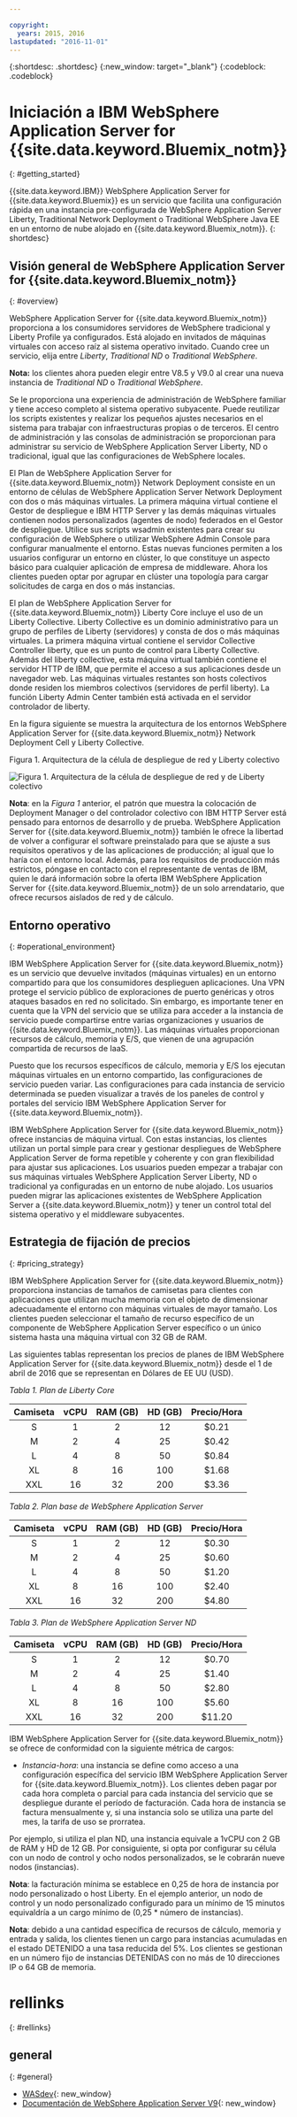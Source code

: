 ```yaml
---

copyright:
  years: 2015, 2016
lastupdated: "2016-11-01"
---
```


{:shortdesc: .shortdesc}
{:new_window: target="_blank"}
{:codeblock: .codeblock}

# Iniciación a IBM WebSphere Application Server for {{site.data.keyword.Bluemix_notm}}
{: #getting_started}

{{site.data.keyword.IBM}} WebSphere Application Server for {{site.data.keyword.Bluemix}} es un servicio que facilita una configuración rápida en una instancia pre-configurada de WebSphere Application Server Liberty, Traditional Network Deployment o Traditional WebSphere Java EE en un entorno de nube alojado en {{site.data.keyword.Bluemix_notm}}.
{: shortdesc}

## Visión general de WebSphere Application Server for {{site.data.keyword.Bluemix_notm}}
{: #overview}

WebSphere Application Server for {{site.data.keyword.Bluemix_notm}} proporciona a los consumidores servidores de WebSphere tradicional y Liberty Profile ya configurados. Está alojado en invitados de máquinas virtuales con acceso raíz al sistema operativo invitado. Cuando cree un servicio, elija entre *Liberty*, *Traditional ND* o *Traditional WebSphere*.

**Nota:** los clientes ahora pueden elegir entre V8.5 y V9.0 al crear una nueva instancia de *Traditional ND* o *Traditional WebSphere*.

Se le proporciona una experiencia de administración de WebSphere familiar y tiene acceso completo al sistema operativo subyacente. Puede reutilizar los scripts existentes y realizar los pequeños ajustes necesarios en el sistema para trabajar con infraestructuras propias o de terceros. El centro de administración y las consolas de administración se proporcionan para administrar su servicio de WebSphere Application Server Liberty, ND o tradicional, igual que las configuraciones de WebSphere locales.

El Plan de WebSphere Application Server for {{site.data.keyword.Bluemix_notm}} Network Deployment consiste en un entorno de células de WebSphere Application Server Network Deployment con dos o más máquinas virtuales. La primera máquina virtual contiene el Gestor de despliegue e IBM HTTP Server y las demás máquinas virtuales contienen nodos personalizados (agentes de nodo) federados en el Gestor de despliegue. Utilice sus scripts wsadmin existentes para crear su configuración de WebSphere o utilizar WebSphere Admin Console para configurar manualmente el entorno. Estas nuevas funciones permiten a los usuarios configurar un entorno en clúster, lo que constituye un aspecto básico para cualquier aplicación de empresa de middleware. 
Ahora los clientes pueden optar por agrupar en clúster una topología para cargar solicitudes de carga en dos o más instancias.


El plan de WebSphere Application Server for {{site.data.keyword.Bluemix_notm}} Liberty Core incluye el uso de un Liberty Collective. Liberty Collective es un dominio administrativo para un grupo de perfiles de Liberty (servidores) y consta de dos o más máquinas virtuales. La
primera máquina virtual contiene el servidor Collective Controller liberty, que es un punto de control
para Liberty Collective. Además del liberty collective, esta máquina virtual también
contiene el servidor HTTP de IBM, que permite el acceso a sus aplicaciones desde un navegador web. Las
máquinas virtuales restantes son hosts colectivos donde residen los miembros colectivos (servidores de perfil
liberty). La función Liberty Admin Center también está activada en el servidor controlador de liberty.

En la figura siguiente se muestra la arquitectura de los entornos WebSphere Application Server for {{site.data.keyword.Bluemix_notm}} Network Deployment Cell y Liberty Collective.

Figura 1. Arquitectura de la célula de despliegue de red y Liberty colectivo

![Figura 1. Arquitectura de la célula de despliegue de red y de Liberty colectivo](images/CellCollectiveDiagram.gif)

**Nota**: en la *Figura 1* anterior, el patrón que muestra la colocación de Deployment Manager o del controlador colectivo con IBM HTTP Server está pensado para entornos de desarrollo y de prueba. WebSphere Application Server for {{site.data.keyword.Bluemix_notm}} también le ofrece la libertad de volver a configurar el software preinstalado para que se ajuste a sus requisitos operativos y de las aplicaciones de producción; al igual que lo haría con el entorno local. Además, para los requisitos de producción más estrictos, póngase en contacto con el representante de ventas de IBM, quien le dará información sobre la oferta IBM WebSphere Application Server for {{site.data.keyword.Bluemix_notm}} de un solo arrendatario, que ofrece recursos aislados de red y de cálculo. 


## Entorno operativo
{: #operational_environment}

IBM WebSphere Application Server for {{site.data.keyword.Bluemix_notm}} es un servicio que devuelve invitados (máquinas virtuales) en un entorno compartido para que los consumidores desplieguen aplicaciones. Una VPN protege el servicio público de exploraciones de puerto genéricas y otros ataques basados en red no solicitado. Sin embargo, es importante tener en cuenta que la VPN del servicio que se utiliza para acceder a la instancia de servicio puede compartirse entre varias organizaciones y usuarios de {{site.data.keyword.Bluemix_notm}}. Las máquinas virtuales proporcionan recursos de cálculo, memoria y E/S, que vienen de una agrupación compartida de recursos de IaaS.

Puesto que los recursos específicos de cálculo, memoria y E/S los ejecutan máquinas virtuales en un entorno compartido, las configuraciones de servicio pueden variar. Las configuraciones para cada instancia de servicio determinada se pueden visualizar a través de los paneles de control y portales del servicio IBM WebSphere Application Server for {{site.data.keyword.Bluemix_notm}}.

IBM WebSphere Application Server for {{site.data.keyword.Bluemix_notm}} ofrece instancias de máquina virtual. Con estas instancias, los clientes utilizan un portal simple para crear y gestionar despliegues de WebSphere Application Server de forma repetible y coherente y con gran flexibilidad para ajustar sus aplicaciones. Los usuarios pueden empezar a trabajar con sus máquinas virtuales WebSphere Application Server Liberty, ND o tradicional ya configuradas en un entorno de nube alojado. Los usuarios pueden migrar las aplicaciones existentes de WebSphere Application Server a {{site.data.keyword.Bluemix_notm}} y tener un control total del sistema operativo y el middleware subyacentes.

## Estrategia de fijación de precios
{: #pricing_strategy}

IBM WebSphere Application Server for {{site.data.keyword.Bluemix_notm}} proporciona instancias de tamaños de camisetas para clientes con aplicaciones que utilizan mucha memoria con el objeto de dimensionar adecuadamente el entorno con máquinas virtuales de mayor tamaño. Los clientes pueden seleccionar el tamaño de recurso específico de un componente de WebSphere Application Server específico o un único sistema hasta una máquina virtual con 32 GB de RAM.

Las siguientes tablas representan los precios de planes de IBM WebSphere Application Server for {{site.data.keyword.Bluemix_notm}} desde el 1 de abril de 2016 que se representan en Dólares de EE UU (USD).

*Tabla 1. Plan de Liberty Core*

| **Camiseta** | **vCPU** | **RAM (GB)** | **HD (GB)** | **Precio/Hora** |       
|:-------------:|:----------:|:--------------:|:-------------:|:--------------:|
| S | 1 | 2 | 12 | $0.21 |
| M | 2 | 4 | 25 | $0.42 |
| L | 4 | 8 | 50 | $0.84 |
| XL | 8 | 16 | 100 | $1.68 |
| XXL | 16 | 32 | 200 | $3.36 |

*Tabla 2. Plan base de WebSphere Application Server*

| **Camiseta** | **vCPU** | **RAM (GB)** | **HD (GB)** | **Precio/Hora** |       
|:-------------:|:----------:|:--------------:|:-------------:|:--------------:|
| S | 1 | 2 | 12 | $0.30 |
| M | 2 | 4 | 25 | $0.60 |
| L | 4 | 8 | 50 | $1.20 |
| XL | 8 | 16 | 100 | $2.40 |
| XXL | 16 | 32 | 200 | $4.80 |

*Tabla 3. Plan de WebSphere Application Server ND*

| **Camiseta** | **vCPU** | **RAM (GB)** | **HD (GB)** | **Precio/Hora** |       
|:-------------:|:----------:|:--------------:|:-------------:|:--------------:|
| S | 1 | 2 | 12 | $0.70 |
| M | 2 | 4 | 25 | $1.40 |
| L | 4 | 8 | 50 | $2.80 |
| XL | 8 | 16 | 100 | $5.60 |
| XXL | 16 | 32 | 200 | $11.20 |

<p></p>

IBM WebSphere Application Server for {{site.data.keyword.Bluemix_notm}} se ofrece de conformidad con la siguiente métrica de cargos:

*  *Instancia-hora*: una instancia se define como acceso a una configuración específica del servicio IBM WebSphere Application Server for {{site.data.keyword.Bluemix_notm}}. Los clientes deben pagar por cada hora completa o parcial para cada instancia del servicio que se despliegue durante el período de facturación. Cada hora de instancia se factura mensualmente y, si una instancia solo se utiliza una parte del mes, la tarifa de uso se prorratea.

Por ejemplo, si utiliza el plan ND, una instancia equivale a 1vCPU con 2 GB de RAM y HD de 12 GB. Por consiguiente, si opta por configurar su célula con un nodo de control y ocho nodos personalizados, se le cobrarán nueve nodos (instancias).

**Nota**: la facturación mínima se establece en 0,25 de hora de instancia por nodo personalizado o host Liberty. En el ejemplo anterior, un nodo de control y un nodo personalizado configurado para un mínimo de 15 minutos equivaldría a un cargo mínimo de (0,25 * número de instancias).

**Nota**: debido a una cantidad específica de recursos de cálculo, memoria y entrada y salida, los clientes tienen un cargo para instancias acumuladas en el estado DETENIDO a una tasa reducida del 5%. Los clientes se gestionan en un número fijo de instancias DETENIDAS con no más de 10 direcciones IP o 64 GB de memoria.

# rellinks
{: #rellinks}
## general
{: #general}
* [WASdev](https://developer.ibm.com/wasdev/){: new_window}
* [Documentación de WebSphere Application Server V9](http://www.ibm.com/support/knowledgecenter/SSEQTP_9.0.0/as_ditamaps/was900_welcome_base.html){: new_window}
